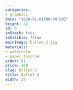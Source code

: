 ```yaml
---
categories:
- graphics
date: "2020-01-01T00:00:00Z"
height: 22
id: 0
inStock: true
isVisible: false
mainImage: ballet_2.jpg
materials:
- watercolor
- paper torchon
order: 91
price: 100
slug: ballet-2
title: Ballet 2
width: 22
---
```



